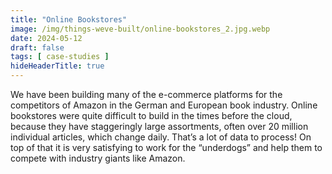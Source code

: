 ```yaml
---
title: "Online Bookstores"
image: /img/things-weve-built/online-bookstores_2.jpg.webp
date: 2024-05-12
draft: false
tags: [ case-studies ]
hideHeaderTitle: true
---
```


We have been building many of the e-commerce platforms for the competitors of Amazon in the German and European book industry. Online bookstores were quite difficult to build in the times before the cloud, because they have staggeringly large assortments, often over 20 million individual articles, which change daily. That’s a lot of data to process! On top of that it is very satisfying to work for the “underdogs” and help them to compete with industry giants like Amazon.